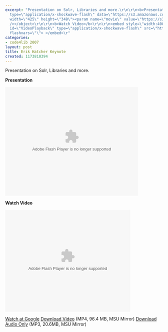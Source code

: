 ```yaml
---
excerpt: "Presentation on Solr, Libraries and more.\r\n\r\n<b>Presentation</b>\r\n\r\n<object
  type=\"application/x-shockwave-flash\" data=\"https://s3.amazonaws.com:443/slideshare/ssplayer.swf?id=34986&doc=code4lib-2007-erik-hatcher-keynote-14351\"
  width=\"425\" height=\"348\"><param name=\"movie\" value=\"https://s3.amazonaws.com:443/slideshare/ssplayer.swf?id=34986&doc=code4lib-2007-erik-hatcher-keynote-14351\"
  /></object>\r\n\r\n<b>Watch Video</b>\r\n\r\n<embed style=\"width:400px; height:326px;\"
  id=\"VideoPlayback\" type=\"application/x-shockwave-flash\" src=\"http://video.google.com/googleplayer.swf?docId=4042661206682688471&hl=en\"
  flashvars=\"\"> </embed>\r"
categories:
- code4lib 2007
layout: post
title: Erik Hatcher Keynote
created: 1173810394
---
```

Presentation on Solr, Libraries and more.

<b>Presentation</b>

<object type="application/x-shockwave-flash" data="https://s3.amazonaws.com:443/slideshare/ssplayer.swf?id=34986&doc=code4lib-2007-erik-hatcher-keynote-14351" width="425" height="348"><param name="movie" value="https://s3.amazonaws.com:443/slideshare/ssplayer.swf?id=34986&doc=code4lib-2007-erik-hatcher-keynote-14351" /></object>

<b>Watch Video</b>

<embed style="width:400px; height:326px;" id="VideoPlayback" type="application/x-shockwave-flash" src="http://video.google.com/googleplayer.swf?docId=4042661206682688471&hl=en" flashvars=""> </embed>

<a href="http://video.google.com/videoplay?docid=4042661206682688471&hl=en">Watch at Google</a>
<a href="http://streaming.msu.edu/storemedia/download/ebyryan/code4lib07/code4lib07_keynote_hatcher.mp4">Download Video</a> (MP4, 96.4 MB, MSU Mirror)
<a href="http://streaming.msu.edu/storemedia/download/ebyryan/c4l07audio/d2/code4lib07_keynote_hatcher.mp3">Download Audio Only</a> (MP3, 20.6MB, MSU Mirror)
